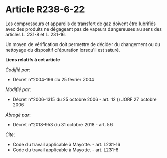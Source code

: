# Article R238-6-22

Les compresseurs et appareils de transfert de gaz doivent être lubrifiés avec des produits ne dégageant pas de vapeurs
dangereuses au sens des articles L. 231-8 et L. 231-16.

Un moyen de vérification doit permettre de décider du changement ou du nettoyage du dispositif d'épuration lorsqu'il est
saturé.

**Liens relatifs à cet article**

_Codifié par_:

  - Décret n°2004-196 du 25 février 2004

_Modifié par_:

  - Décret n°2006-1315 du 25 octobre 2006 - art. 12 () JORF 27 octobre 2006

_Abrogé par_:

  - Décret n°2018-953 du 31 octobre 2018 - art. 56

_Cite_:

  - Code du travail applicable à Mayotte. - art. L231-16
  - Code du travail applicable à Mayotte. - art. L231-8
